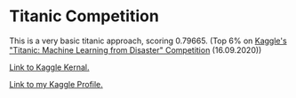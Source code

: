 # Titanic Competition
This is a very basic titanic approach, scoring 0.79665. (Top 6% on [Kaggle's "Titanic: Machine Learning from Disaster" Competition](https://www.kaggle.com/c/titanic) (16.09.2020))

<a href="https://www.kaggle.com/dietzschdaniel/predicting-insurance-cross-selling-eda" target="_blank">Link to Kaggle Kernal.</a>


<a href="https://www.kaggle.com/dietzschdaniel" target="_blank">Link to my Kaggle Profile.</a>
